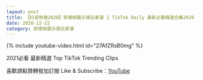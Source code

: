 ```yaml
---
layout: post
title: 【抖音熱搜2020】郭德纲展示德云家谱 2 TikTok Daily 最新必看精選合集2020 12 22
date: 2020-12-22
category: 郭德纲展示德云家谱
---
```


{% include youtube-video.html id="27AfZRsB0mg" %}

2021必看 最新精選 Top TikTok Trending Clips

喜歡請點贊轉發加訂閱 Like & Subscribe：[YouTube](https://www.youtube.com/channel/UCAoR7VcanIPd04uEq_GIylA/videos)

